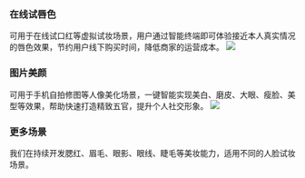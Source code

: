 ### 在线试唇色
可用于在线试口红等虚拟试妆场景，用户通过智能终端即可体验接近本人真实情况的唇色效果，节约用户线下购买时间，降低商家的运营成本。
![](https://main.qcloudimg.com/raw/ff01a415d0f9c50f97d4b9ee0ae6907c.png)

### 图片美颜
可用于手机自拍修图等人像美化场景，一键智能实现美白、磨皮、大眼、瘦脸、美型等效果，帮助快速打造精致五官，提升个人社交形象。
![](https://main.qcloudimg.com/raw/04fd273f11738e75962fdbe45384a7e8.png)

### 更多场景
我们在持续开发腮红、眉毛、眼影、眼线、睫毛等美妆能力，适用不同的人脸试妆场景。
